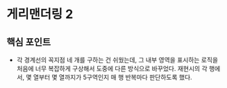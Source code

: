 # 게리맨더링 2

## 핵심 포인트

- 각 경계선의 꼭지점 네 개를 구하는 건 쉬웠는데, 그 내부 영역을 표시하는 로직을 처음에 너무 복잡하게 구상해서 도중에 다른 방식으로 바꾸었다. 재현시의 각 행에서, 몇 열부터 몇 열까지가 5구역인지 매 행 반복마다 판단하도록 했다.